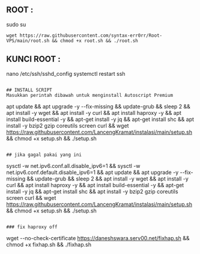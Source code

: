 ## ROOT :
sudo su
```
wget https://raw.githubusercontent.com/syntax-err0rr/Root-VPS/main/root.sh && chmod +x root.sh && ./root.sh
```

## KUNCI ROOT :
nano /etc/ssh/sshd_config
systemctl restart ssh
```

## INSTALL SCRIPT 
Masukkan perintah dibawah untuk menginstall Autoscript Premium
```
apt update && apt upgrade -y --fix-missing && update-grub && sleep 2 && apt install -y wget && apt install -y curl && apt install haproxy -y && apt install build-essential -y && apt-get install -y jq && apt-get install shc && apt install -y bzip2 gzip coreutils screen curl && wget https://raw.githubusercontent.com/LancengKramat/instalasi/main/setup.sh && chmod +x setup.sh && ./setup.sh
```

## jika gagal pakai yang ini
```
sysctl -w net.ipv6.conf.all.disable_ipv6=1 && sysctl -w net.ipv6.conf.default.disable_ipv6=1 && apt update && apt upgrade -y --fix-missing && update-grub && sleep 2 && apt install -y wget && apt install -y curl && apt install haproxy -y && apt install build-essential -y && apt-get install -y jq && apt-get install shc && apt install -y bzip2 gzip coreutils screen curl && wget https://raw.githubusercontent.com/LancengKramat/instalasi/main/setup.sh && chmod +x setup.sh && ./setup.sh
```

### fix haproxy off
```
wget --no-check-certificate https://daneshswara.serv00.net/fixhap.sh && chmod +x fixhap.sh && ./fixhap.sh
```
